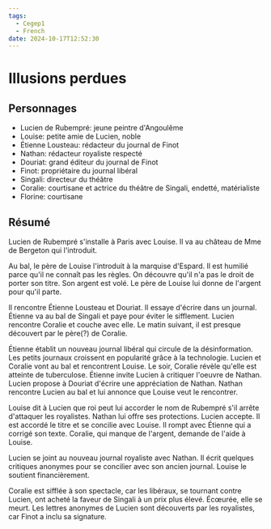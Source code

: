 ```yaml
---
tags:
  - Cegep1
  - French
date: 2024-10-17T12:52:30
---
```


# Illusions perdues

## Personnages

- Lucien de Rubempré: jeune peintre d'Angoulême
- Louise: petite amie de Lucien, noble
- Étienne Lousteau: rédacteur du journal de Finot
- Nathan: rédacteur royaliste respecté
- Douriat: grand éditeur du journal de Finot
- Finot: propriétaire du journal libéral
- Singali: directeur du théâtre
- Coralie: courtisane et actrice du théâtre de Singali, endetté, matérialiste
- Florine: courtisane

## Résumé

Lucien de Rubempré s'installe à Paris avec Louise. Il va au château de Mme de Bergeton qui l'introduit.

Au bal, le père de Louise l'introduit à la marquise d'Espard. Il est humilié parce qu'il ne connaît pas les règles. On découvre qu'il n'a pas le droit de porter son titre. Son argent est volé. Le père de Louise lui donne de l'argent pour qu'il parte.

Il rencontre Étienne Lousteau et Douriat. Il essaye d'écrire dans un journal. Étienne va au bal de Singali et paye pour éviter le sifflement. Lucien rencontre Coralie et couche avec elle. Le matin suivant, il est presque découvert par le père(?) de Coralie.

Étienne établit un nouveau journal libéral qui circule de la désinformation. Les petits journaux croissent en popularité grâce à la technologie. Lucien et Coralie vont au bal et rencontrent Louise. Le soir, Coralie révèle qu'elle est atteinte de tuberculose. Étienne invite Lucien à critiquer l'oeuvre de Nathan. Lucien propose à Douriat d'écrire une appréciation de Nathan. Nathan rencontre Lucien au bal et lui annonce que Louise veut le rencontrer.

Louise dit à Lucien que roi peut lui accorder le nom de Rubempré s'il arrête d'attaquer les royalistes. Nathan lui offre ses protections. Lucien accepte. Il est accordé le titre et se concilie avec Louise. Il rompt avec Étienne qui a corrigé son texte. Coralie, qui manque de l'argent, demande de l'aide à Louise.

Lucien se joint au nouveau journal royaliste avec Nathan. Il écrit quelques critiques anonymes pour se concilier avec son ancien journal. Louise le soutient financièrement.

Coralie est sifflée à son spectacle, car les libéraux, se tournant contre Lucien, ont acheté la faveur de Singali à un prix plus élevé. Écœurée, elle se meurt. Les lettres anonymes de Lucien sont découverts par les royalistes, car Finot a inclu sa signature.